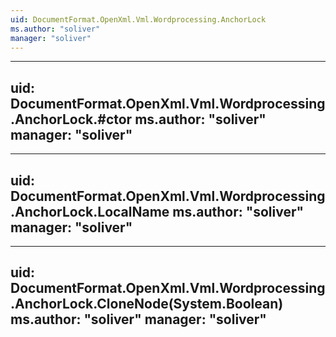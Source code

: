 ```yaml
---
uid: DocumentFormat.OpenXml.Vml.Wordprocessing.AnchorLock
ms.author: "soliver"
manager: "soliver"
---
```


---
uid: DocumentFormat.OpenXml.Vml.Wordprocessing.AnchorLock.#ctor
ms.author: "soliver"
manager: "soliver"
---

---
uid: DocumentFormat.OpenXml.Vml.Wordprocessing.AnchorLock.LocalName
ms.author: "soliver"
manager: "soliver"
---

---
uid: DocumentFormat.OpenXml.Vml.Wordprocessing.AnchorLock.CloneNode(System.Boolean)
ms.author: "soliver"
manager: "soliver"
---
